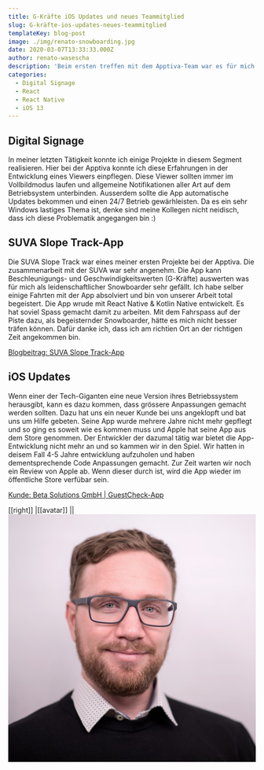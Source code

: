 ```yaml
---
title: G-Kräfte iOS Updates und neues Teammitglied
slug: G-kräfte-ios-updates-neues-teammitglied
templateKey: blog-post
image: ./img/renato-snowboarding.jpg
date: 2020-03-07T13:33:33.000Z
author: renato-wasescha
description: 'Beim ersten treffen mit dem Apptiva-Team war es für mich schnell klar. Als die Frage kam, ob ich gerne ein Bier mittricken wolle, war ich mir sicher dass ich hier gut reinpassen werde. Also trat ich mit dem gegenseitigen Einverständnis des Teams anfangs April 2019 der Apptiva bei. (Schlüsselbeinbruch erwähnen ??). In dieser Zeit (bis jetzt) konnte ich mich in interresante Projekte verwirklichen. Ich habe in diesem knapp einen Jahr vieles lernen dürfen. In den nächsten Zeilen gehen ich mehr darauf ein.'
categories:
  - Digital Signage
  - React
  - React Native
  - iOS 13
---
```


## Digital Signage

In meiner letzten Tätigkeit konnte ich einige Projekte in diesem Segment realisieren. Hier bei der Apptiva konnte ich diese Erfahrungen in der Entwicklung eines Viewers einpflegen. Diese Viewer sollten immer im Vollbildmodus laufen und allgemeine Notifikationen aller Art auf dem Betriebsystem unterbinden. Ausserdem sollte die App automatische Updates bekommen und einen 24/7 Betrieb gewärhleisten. Da es ein sehr Windows lastiges Thema ist, denke sind meine Kollegen nicht neidisch, dass ich diese Problematik angegangen bin :)

## SUVA Slope Track-App

Die SUVA Slope Track war eines meiner ersten Projekte bei der Apptiva. Die zusammenarbeit mit der SUVA war sehr angenehm. Die App kann Beschleunigungs- und Geschwindigkeitswerten (G-Kräfte) auswerten was für mich als leidenschaftlicher Snowboarder sehr gefällt. Ich habe selber einige Fahrten mit der App absolviert und bin von unserer Arbeit total begeistert. Die App wrude mit React Native & Kotlin Native entwickelt. Es hat soviel Spass gemacht damit zu arbeiten. Mit dem Fahrspass auf der Piste dazu, als begeisternder Snowboarder, hätte es mich nicht besser träfen können. Dafür danke ich, dass ich am richtien Ort an der richtigen Zeit angekommen bin.

[Blogbeitrag: SUVA Slope Track-App](./suva-slope-track-app/)

## iOS Updates

Wenn einer der Tech-Giganten eine neue Version ihres Betriebssystem herausgibt, kann es dazu kommen, dass grössere Anpassungen gemacht werden sollten. Dazu hat uns ein neuer Kunde bei uns angeklopft und bat uns um Hilfe gebeten. Seine App wurde mehrere Jahre nicht mehr gepflegt und so ging es soweit wie es kommen muss und Apple hat seine App aus dem Store genommen. Der Entwickler der dazumal tätig war bietet die App-Entwicklung nicht mehr an und so kammen wir in den Spiel. Wir hatten in deisem Fall 4-5 Jahre entwicklung aufzuholen und haben dementsprechende Code Anpassungen gemacht. Zur Zeit warten wir noch ein Review von Apple ab. Wenn dieser durch ist, wird die App wieder im öffentliche Store verfübar sein.

[Kunde: Beta Solutions GmbH | GuestCheck-App](https://www.betasolutions.ch/guestcheck)

[[right]]
|[[avatar]]
||![](../data/employees/renato-wasescha/renato-wasescha.jpg)
